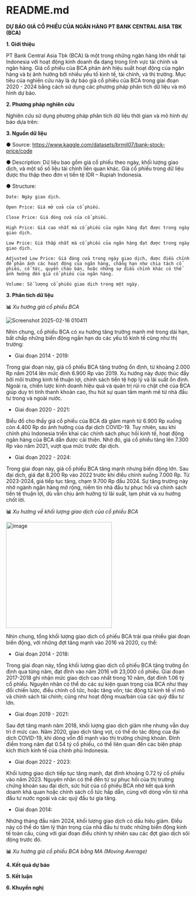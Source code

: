 # README.md
**DỰ BÁO GIÁ CỔ PHIẾU CỦA NGÂN HÀNG PT BANK CENTRAL AISA TBK (BCA)**

**1. Giới thiệu**

PT Bank Central Asia Tbk (BCA) là một trong những ngân hàng lớn nhất tại Indonesia với hoạt động kinh doanh đa dạng trong lĩnh vực tài chính và ngân hàng. Giá cổ phiếu của BCA phản ánh hiệu suất hoạt động của ngân hàng và bị ảnh hưởng bởi nhiều yếu tố kinh tế, tài chính, và thị trường. Mục tiêu của nghiên cứu này là dự báo giá cổ phiếu của BCA trong giai đoạn 2020 - 2024 bằng cách sử dụng các phương pháp phân tích dữ liệu và mô hình dự báo.

**2. Phương pháp nghiên cứu**

Nghiên cứu sử dụng phương pháp phân tích dữ liệu thời gian và mô hình dự báo dựa trên:

**3. Nguồn dữ liệu**

●	Source: https://www.kaggle.com/datasets/brmil07/bank-stock-price/code 

●	Description: Dữ liệu bao gồm giá cổ phiếu theo ngày, khối lượng giao dịch, và một số số liệu tài chính liên quan khác. Giá cổ phiếu trong dữ liệu được thu thập theo đơn vị tiền tệ IDR – Rupiah Indonesia. 

●	Structure:
  
    Date: Ngày giao dịch.
  
    Open Price: Giá mở cửa của cổ phiếu.
  
    Close Price: Giá đóng cửa của cổ phiếu.
  
    High Price: Giá cao nhất mà cổ phiếu của ngân hàng đạt được trong ngày giao dịch.
  
    Low Price: Giá thấp nhất mà cổ phiếu của ngân hàng đạt được trong ngày giao dịch.
  
    Adjusted Low Price: Giá đóng cửa trong ngày giao dịch, được điều chỉnh để phản ánh các hoạt động của ngân hàng, chẳng hạn như chia tách cổ phiếu, cổ tức, quyền chào bán, hoặc những sự điều chỉnh khác có thể ảnh hưởng đến giá cổ phiếu của ngân hàng.
   
    Volume: Số lượng cổ phiếu giao dịch trong một ngày.

**3. Phân tích dữ liệu**

__📊__  _Xu hướng giá cổ phiếu BCA_

![Screenshot 2025-02-16 010411](https://github.com/user-attachments/assets/a6eda686-5b27-4460-bbf7-45491664d681)

Nhìn chung, cổ phiếu BCA có xu hướng tăng trưởng mạnh mẽ trong dài hạn, bất chấp những biến động ngắn hạn do các yếu tố kinh tế cũng như thị trường:

  * Giai đoạn 2014 - 2019:

Trong giai đoạn này, giá cổ phiếu BCA tăng trưởng ổn định, từ khoảng 2.000 Rp năm 2014 lên mức đỉnh 6.900 Rp vào 2019. Xu hướng này được thúc đẩy bởi môi trường kinh tế thuận lợi, chính sách tiền tệ hợp lý và lãi suất ổn định. Ngoài ra, chiến lược kinh doanh hiệu quả và quản trị rủi ro chặt chẽ của BCA giúp duy trì tính thanh khoản cao, thu hút sự quan tâm mạnh mẽ từ nhà đầu tư trong và ngoài nước.

  * Giai đoạn 2020 - 2021:

Biểu đồ cho thấy giá cổ phiếu của BCA đã giảm mạnh từ 6.900 Rp xuống còn 4.400 Rp do ảnh hưởng của đại dịch COVID-19. Tuy nhiên, sau khi chính phủ Indonesia triển khai các chính sách phục hồi kinh tế, hoạt động ngân hàng của BCA dần được cải thiện. Nhờ đó, giá cổ phiếu tăng lên 7.300 Rp vào năm 2021, vượt qua mức trước đại dịch.

  * Giai đoạn 2022 - 2024:

Trong giai đoạn này, giá cổ phiếu BCA tăng mạnh nhưng biến động lớn. Sau đại dịch, giá đạt 8.200 Rp vào 2022 trước khi điều chỉnh xuống 7.000 Rp. Từ 2023-2024, giá tiếp tục tăng, chạm 9.700 Rp đầu 2024. Sự tăng trưởng này nhờ ngành ngân hàng mở rộng, niềm tin nhà đầu tư phục hồi và chính sách tiền tệ thuận lợi, dù vẫn chịu ảnh hưởng từ lãi suất, lạm phát và xu hướng chốt lời.

__📊__  _Xu hướng về khối lượng giao dịch của cổ phiếu BCA_

<img width="289" alt="image" src="https://github.com/user-attachments/assets/bc797720-b6ad-4cf9-8ba8-91a23b8707e1" />

Nhìn chung, tổng khối lượng giao dịch cổ phiếu BCA trải qua nhiều giai đoạn biến động, với những đợt tăng mạnh vào 2016 và 2020, cụ thể:
 
  * Giai đoạn 2014 - 2018: 

Trong giai đoạn này, tổng khối lượng giao dịch cổ phiếu BCA tăng trưởng ổn định qua từng năm, đạt đỉnh vào năm 2016 với 23,000 cổ phiếu. Giai đoạn 2017-2018 ghi nhận mức giao dịch cao nhất trong 10 năm, đạt đỉnh 1.06 tỷ cổ phiếu. Nguyên nhân có thể do các sự kiện quan trọng của BCA như thay đổi chiến lược, điều chỉnh cổ tức, hoặc tăng vốn; tác động từ kinh tế vĩ mô và chính sách tài chính; cũng như hoạt động mua/bán của các quỹ đầu tư lớn.

  * Giai đoạn 2019 - 2021:

Sau đợt tăng mạnh năm 2018, khối lượng giao dịch giảm nhẹ nhưng vẫn duy trì ở mức cao. Năm 2020, giao dịch tăng vọt, có thể do tác động của đại dịch COVID-19, khi dòng vốn đổ mạnh vào thị trường chứng khoán. Đỉnh điểm trong năm đạt 0.54 tỷ cổ phiếu, có thể liên quan đến các biện pháp kích thích kinh tế của chính phủ Indonesia.

  * Giai đoạn 2022 - 2023:

Khối lượng giao dịch tiếp tục tăng mạnh, đạt đỉnh khoảng 0.72 tỷ cổ phiếu vào năm 2023. Nguyên nhân có thể đến từ sự phục hồi của thị trường chứng khoán sau đại dịch, sức hút của cổ phiếu BCA nhờ kết quả kinh doanh khả quan hoặc chính sách cổ tức hấp dẫn, cùng với dòng vốn từ nhà đầu tư nước ngoài và các quỹ đầu tư gia tăng.

  * Giai đoạn 2014:

Những tháng đầu năm 2024, khối lượng giao dịch có dấu hiệu giảm. Điều này có thể do tâm lý thận trọng của nhà đầu tư trước những biến động kinh tế toàn cầu, cùng với giai đoạn điều chỉnh tự nhiên sau các đợt giao dịch sôi động trước đó.

__📊__  _Xu hướng giá cổ phiếu BCA bằng MA (Moving Average)_


  






**4. Kết quả dự báo**



**5. Kết luận**



**6. Khuyến nghị**









